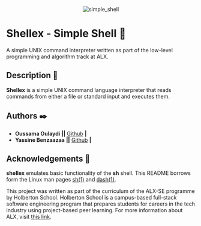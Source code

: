 <p align="center"> 
  <img src="https://s3.amazonaws.com/intranet-projects-files/holbertonschool-low_level_programming/235/shell.jpeg" alt="simple_shell">
</p>

# **Shellex** - Simple Shell :shell:

A simple UNIX command interpreter written as part of the low-level programming and algorithm track at ALX.

## Description :speech_balloon:

**Shellex** is a simple UNIX command language interpreter that reads commands from either a file or standard input and executes them.

## Authors :black_nib:

* **Oussama Oulaydi** **||** [Github](https://github.com/oulaydi) **|**
* **Yassine Benzaazaa** **||** [Github](hyttps://github.com/YsN23) **|**

## Acknowledgements :pray:

**shellex** emulates basic functionality of the **sh** shell. This README borrows form the Linux man pages [sh(1)](https://linux.die.net/man/1/sh) and [dash(1)](https://linux.die.net/man/1/dash).

This project was written as part of the curriculum of the ALX-SE programme by Holberton School. Holberton School is a campus-based full-stack software engineering program that prepares students for careers in the tech industry using project-based peer learning. For more information about ALX, visit [this link](https://www.alxafrica.com/).
